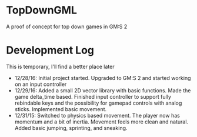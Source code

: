 # TopDownGML
A proof of concept for top down games in GM:S 2

# Development Log
This is temporary, I'll find a better place later
- 12/28/16: Initial project started.  Upgraded to GM:S 2 and started working on an input controller
- 12/29/16: Added a small 2D vector library with basic functions.  Made the game delta_time based.  Finished input controller to support fully rebindable keys and the possibility for gamepad controls with analog sticks.  Implemented basic movement.
- 12/31/15: Switched to physics based movement.  The player now has momentum and a bit of inertia.  Movement feels more clean and natural.  Added basic jumping, sprinting, and sneaking.
